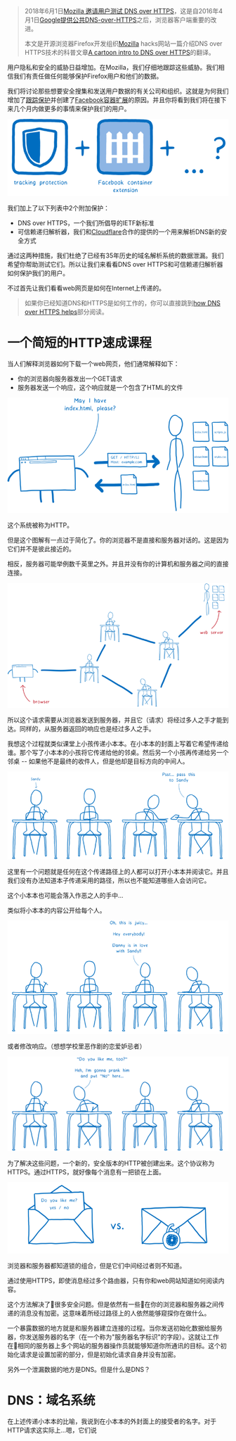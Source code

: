 > 2018年6月1日[Mozilla 邀请用户测试 DNS over HTTPS](https://www.solidot.org/story?sid=56697)，这是自2016年4月1日[Google提供公共DNS-over-HTTPS](https://developers.google.com/speed/public-dns/docs/dns-over-https)之后，浏览器客户端重要的改进。
>
> 本文是开源浏览器Firefox开发组织[Mozilla](https://www.mozilla.org) hacks网站一篇介绍DNS over HTTPS技术的科普文章[A cartoon intro to DNS over HTTPS](https://hacks.mozilla.org/2018/05/a-cartoon-intro-to-dns-over-https/)的翻译。

用户隐私和安全的威胁日益增加。在Mozilla，我们仔细地跟踪这些威胁。我们相信我们有责任做任何能够保护Firefox用户和他们的数据。

我们将讨论那些想要安全搜集和发送用户数据的有关公司和组织。这就是为何我们增加了[跟踪保护](https://blog.mozilla.org/firefox/tracking-protection-always-on/)并创建了[Facebook容器扩展](https://blog.mozilla.org/firefox/facebook-container-extension/)的原因。并且你将看到我们将在接下来几个月内做更多的事情来保护我们的用户。

![tracking_protection+facebook_container_extension](../../../img/service/dns/dns_over_https/00_01-768x267.png)

我们加上了以下列表中2个附加保护：

* DNS over HTTPS，一个我们所倡导的IETF新标准
* 可信赖递归解析器，我们和[Cloudflare](https://www.cloudflare.com/)合作的提供的一个用来解析DNS新的安全方式

通过这两种措施，我们杜绝了已经有35年历史的域名解析系统的数据泄漏。我们希望你帮助测试它们。所以让我们来看看DNS over HTTPS和可信赖递归解析器如何保护我们的用户。

不过首先让我们看看web网页是如何在Internet上传递的。

> 如果你已经知道DNS和HTTPS是如何工作的，你可以直接跳到[how DNS over HTTPS helps](https://hacks.mozilla.org/2018/05/a-cartoon-intro-to-dns-over-https/#trr-and-doh)部分阅读。

# 一个简短的HTTP速成课程

当人们解释浏览器如何下载一个web网页，他们通常解释如下：

* 你的浏览器向服务器发出一个GET请求
* 服务器发送一个响应，这个响应就是一个包含了HTML的文件

![explain how a browser downloads a web page](../../../img/service/dns/dns_over_https/01_01-768x399.png)

这个系统被称为HTTP。

但是这个图解有一点过于简化了。你的浏览器不是直接和服务器对话的。这是因为它们并不是彼此接近的。

相反，服务器可能举例数千英里之外。并且并没有你的计算机和服务器之间的直接连接。

![explain how a browser downloads a web page](../../../img/service/dns/dns_over_https/01_02-768x433.png)

所以这个请求需要从浏览器发送到服务器，并且它（请求）将经过多人之手才能到达。同样的，从服务器返回的响应也是经过多人之手。

我想这个过程就类似课堂上小孩传递小本本。在小本本的封面上写着它希望传递给谁。那个写了小本本的小孩将它传递给他的邻桌。然后另一个小孩再传递给另一个邻桌 -- 如果他不是最终的收件人，但是他却是目标方向的中间人。

![kids passing notes](../../../img/service/dns/dns_over_https/01_03-768x305.png)

这里有一个问题就是任何在这个传递路径上的人都可以打开小本本并阅读它。并且我们没有办法知道本子传递采用的路径，所以也不能知道哪些人会访问它。

这个小本本也可能会落入作恶之人的手中...

类似将小本本的内容公开给每个人。

![evil: share note with everyone](../../../img/service/dns/dns_over_https/01_04-768x393.png)

或者修改响应。（想想学校里恶作剧的恋爱妒忌者）

![evil: change the response](../../../img/service/dns/dns_over_https/01_05.png)

为了解决这些问题，一个新的，安全版本的HTTP被创建出来。这个协议称为HTTPS。通过HTTPS，就好像每个消息有一把锁在上面。

![message has a lock on it](../../../img/service/dns/dns_over_https/01_06-768x246.png)

浏览器和服务器都知道锁的组合，但是它们中间经过者则不知道。

通过使用HTTPS，即使消息经过多个路由器，只有你和web网站知道如何阅读内容。

这个方法解决了很多安全问题。但是依然有一些在你的浏览器和服务器之间传递的消息没有加密。这意味着所经过路径上的人依然能够窥探你在做什么。

一个暴露数据的地方就是和服务器建立连接的过程。当你发送初始化数据给服务器，你发送服务器的名字（在一个称为"服务器名字标识"的字段）。这就让工作在相同的服务器上多个网站的服务器操作员就能够知道你所通讯的目标。这个初始化请求是设置加密的部分，但是初始化请求自身并没有加密。

另外一个泄漏数据的地方是DNS。但是什么是DNS？

# DNS：域名系统

在上述传递小本本的比喻，我说到在小本本的外封面上的接受者的名字。对于HTTP请求这实际上...嗯，它们说